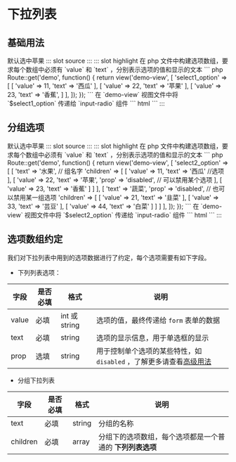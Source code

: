 # 下拉列表

## 基础用法

<demo-block>
默认选中苹果
::: slot source
<el-select v-model="select1">
<el-option label="西瓜" :value="11"></el-option>
<el-option label="苹果" :value="22"></el-option>
<el-option label="香蕉" :value="23"></el-option>
</el-select>
:::
::: slot highlight
在 php 文件中构建选项数组，要求每个数组中必须有 `value` 和 `text` ，分别表示选项的值和显示的文本
``` php
Route::get('demo', function() {
    return view('demo-view', [
        'select1_option' => [
            [
                'value' => 11,
                'text' => '西瓜'
            ],
            [
                'value' => 22,
                'text'  => '苹果'
            ],
            [
                'value' => 23,
                'text'  => '香蕉',
            ]
        ],
    ]);
});
```
在 `demo-view` 视图文件中将 `$select1_option` 传递给 `input-radio` 组件
``` html
<x-input-select name="select1" :options="$select1_option" :value="22" ></x-input-select>
```
:::
</demo-block>

## 分组选项

<demo-block>
默认选中苹果
::: slot source
<el-select v-model="select2">
<el-option-group label="水果">
<el-option label="西瓜" :value="11"></el-option>
<el-option label="苹果" :value="22" disabled></el-option>
<el-option label="香蕉" :value="23"></el-option>
</el-option-group>
<el-option-group label="蔬菜" disabled>
<el-option label="韭菜" :value="21"></el-option>
<el-option label="芸豆" :value="33"></el-option>
<el-option label="白菜" :value="44"></el-option>
</el-option-group>
</el-select>
:::
::: slot highlight
在 php 文件中构建选项数组，要求每个数组中必须有 `value` 和 `text` ，分别表示选项的值和显示的文本
``` php
Route::get('demo', function() {
    return view('demo-view', [
        'select2_option' => [
            [
                'text' => '水果', // 组名字
                'children' => [
                    [
                        'value' => 11,
                        'text' => '西瓜' //选项
                    ],
                    [
                        'value' => 22,
                        'text'  => '苹果',
                        'prop'  => 'disabled', // 可以禁用某个选项
                    ],
                    [
                        'value' => 23,
                        'text'  => '香蕉'
                    ]
                ]
            ],
            [
                'text' => '蔬菜',
                'prop'  => 'disabled', // 也可以禁用某一组选项
                'children' => [
                    [
                        'value' => 21,
                        'text' => '韭菜'
                    ],
                    [
                        'value' => 33,
                        'text'  => '芸豆'
                    ],
                    [
                        'value' => 44,
                        'text'  => '白菜'
                    ]
                ]
            ]
        ],
    ]);
});
```
在 `demo-view` 视图文件中将 `$select2_option` 传递给 `input-radio` 组件
``` html
<x-input-select-group name="select2" :options="$select2_option" :value="22" ></x-input-select-group>
```
:::
</demo-block>

## 选项数组约定

我们对下拉列表中用到的选项数据进行了约定，每个选项需要有如下字段。

- 下列列表选项：

| 字段 | 是否必填 | 格式 | 说明|
|----|----|----|---|
| value | 必填| int 或 string | 选项的值，最终传递给 `form` 表单的数据 |
| text | 必填|string | 选项的显示信息，用于单选框的显示 |
| prop | 选填 | string | 用于控制单个选项的某些特性，如 `disabled` ，了解更多请查看[高级用法](/advanced/select.html) |

- 分组下拉列表

| 字段 | 是否必填 | 格式 | 说明|
|----|----|----|---|
| text | 必填|string | 分组的名称 |
| children | 必填| array | 分组下的选项数组，每个选项都是一个普通的 **下列列表选项** |

<script>
export default {
    data(){
        return {
            select1:22,
            select2:11,
            radio3:22,
        };
    }
};
</script>
